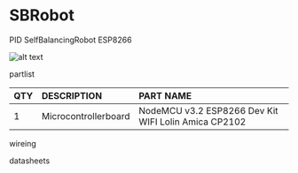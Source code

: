 # SBRobot
PID SelfBalancingRobot ESP8266

![alt text](https://abload.de/img/selfbalancingrobothd_vqkew.jpg)

partlist

|QTY|	DESCRIPTION	|PART NAME|
| :---   | :---   | :---   |
|1|Microcontrollerboard|NodeMCU v3.2 ESP8266 Dev Kit WIFI Lolin Amica CP2102|



wireing

datasheets
